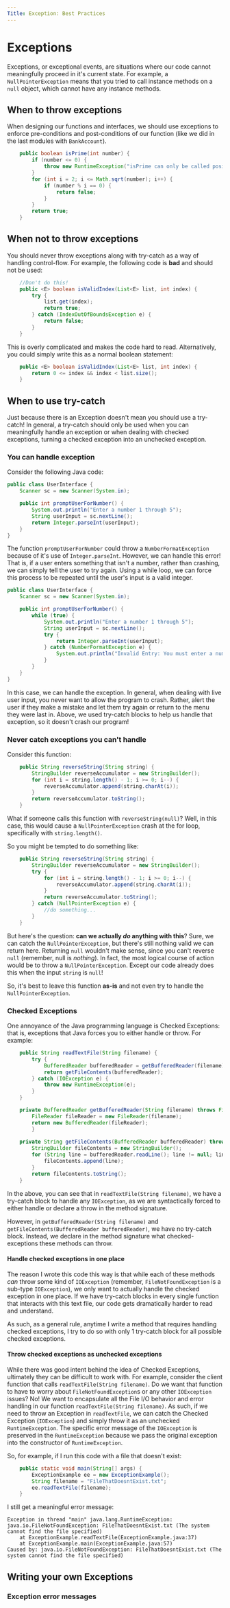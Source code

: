 ```yaml
---
Title: Exception: Best Practices
---
```


# Exceptions

Exceptions, or exceptional events, are situations where our code cannot meaningfully proceed in it's current state. For example, a `NullPointerException` means that you tried to call instance methods on a `null` object, which cannot have any instance methods.

## When to throw exceptions

When designing our functions and interfaces, we should use exceptions to enforce pre-conditions and post-conditions of our function (like we did in the last modules with `BankAccount`).

```java
    public boolean isPrime(int number) {
        if (number <= 0) {
            throw new RuntimeException("isPrime can only be called positive inputs. Was called with " + number);
        }
        for (int i = 2; i <= Math.sqrt(number); i++) {
            if (number % i == 0) {
                return false;
            }
        }
        return true;
    }
```

## When not to throw exceptions

You should never throw exceptions along with try-catch as a way of handling control-flow. For example, the following code is **bad** and should not be used:

```java
    //Don't do this!
    public <E> boolean isValidIndex(List<E> list, int index) {
        try {
            list.get(index);
            return true;
        } catch (IndexOutOfBoundsException e) {
            return false;
        }
    }
```

This is overly complicated and makes the code hard to read. Alternatively, you could simply write this as a normal boolean statement:

```java
    public <E> boolean isValidIndex(List<E> list, int index) {
        return 0 <= index && index < list.size();
    }
```

## When to use try-catch

Just because there is an Exception doesn't mean you should use a try-catch! In general, a try-catch should only be used when you can meaningfully handle an exception or when dealing with checked exceptions, turning a checked exception into an unchecked exception.

### You can handle exception

Consider the following Java code:

```java
public class UserInterface {
    Scanner sc = new Scanner(System.in);

    public int promptUserForNumber() {
        System.out.println("Enter a number 1 through 5");
        String userInput = sc.nextLine();
        return Integer.parseInt(userInput);
    }
}
```

The function `promptUserForNumber` could throw a `NumberFormatException` because of it's use of `Integer.parseInt`. However, we can handle this error! That is, if a user enters something that isn't a number, rather than crashing, we can simply tell the user to try again. Using a while loop, we can force this process to be repeated until the user's input is a valid integer.

```java
public class UserInterface {
    Scanner sc = new Scanner(System.in);

    public int promptUserForNumber() {
        while (true) {
            System.out.println("Enter a number 1 through 5");
            String userInput = sc.nextLine();
            try {
                return Integer.parseInt(userInput);
            } catch (NumberFormatException e) {
                System.out.println("Invalid Entry: You must enter a number. Try again!");
            }
        }
    }
}
```

In this case, we can handle the exception. In general, when dealing with live user input, you never want to allow the program to crash. Rather, alert the user if they make a mistake and let them try again or return to the menu they were last in. Above, we used try-catch blocks to help us handle that exception, so it doesn't crash our program!

### Never catch exceptions you can't handle

Consider this function:

```java
    public String reverseString(String string) {
        StringBuilder reverseAccumulator = new StringBuilder();
        for (int i = string.length() - 1; i >= 0; i--) {
            reverseAccumulator.append(string.charAt(i));
        }
        return reverseAccumulator.toString();
    }
```

What if someone calls this function with `reverseString(null)`? Well, in this case, this would cause a `NullPointerException` crash at the for loop, specifically with `string.length()`. 

So you might be tempted to do something like:

```java
    public String reverseString(String string) {
        StringBuilder reverseAccumulator = new StringBuilder();
        try {
            for (int i = string.length() - 1; i >= 0; i--) {
                reverseAccumulator.append(string.charAt(i));
            }
            return reverseAccumulator.toString();
        } catch (NullPointerException e) {
            //do something...
        }
    }
```

But here's the question: **can we actually *do* anything with this**? Sure, we can catch the `NullPointerException`, but there's still nothing valid we can return here. Returning `null` wouldn't make sense, since you can't reverse `null` (remember, null is *nothing*). In fact, the most logical course of action would be to throw a `NullPointerException`. Except our code already does this when the input `string` is `null`!

So, it's best to leave this function **as-is** and not even try to handle the `NullPointerException`. 

### Checked Exceptions

One annoyance of the Java programming language is Checked Exceptions: that is, exceptions that Java forces you to either handle or throw. For example:

```java
    public String readTextFile(String filename) {
        try {
            BufferedReader bufferedReader = getBufferedReader(filename);
            return getFileContents(bufferedReader);
        } catch (IOException e) {
            throw new RuntimeException(e);
        }
    }

    private BufferedReader getBufferedReader(String filename) throws FileNotFoundException {
        FileReader fileReader = new FileReader(filename);
        return new BufferedReader(fileReader);
        }
    
    private String getFileContents(BufferedReader bufferedReader) throws IOException {
        StringBuilder fileContents = new StringBuilder();
        for (String line = bufferedReader.readLine(); line != null; line = bufferedReader.readLine()) {
            fileContents.append(line);
        }
        return fileContents.toString();
    }
```

In the above, you can see that in `readTextFile(String filename)`, we have a try-catch block to handle any `IOException`, as we are syntactically forced to either handle or declare a throw in the method signature.

However, in `getBufferedReader(String filename)` and `getFileContents(BufferedReader bufferedReader)`, we have no try-catch block. Instead, we declare in the method signature what checked-exceptions these methods can throw.

#### Handle checked exceptions in one place

The reason I wrote this code this way is that while each of these methods *can* throw some kind of `IOException` (remember, `FileNotFoundException` is a sub-type `IOException`), we only want to actually handle the checked exception in one place. If we have try-catch blocks in every single function that interacts with this text file, our code gets dramatically harder to read and understand.

As such, as a general rule, anytime I write a method that requires handling checked exceptions, I try to do so with only 1 try-catch block for all possible checked exceptions.

#### Throw checked exceptions as unchecked exceptions

While there was good intent behind the idea of Checked Exceptions, ultimately they can be difficult to work with. For example, consider the client function that calls `readTextFile(String filename)`. Do we want that function to have to worry about `FileNotFoundException`s or any other `IOException` issues? No! We want to encapsulate all the File I/O behavior and error handling in our function `readTextFile(String filename)`. As such, if we need to throw an Exception in `readTextFile`, we can catch the Checked Exception (`IOException`) and simply throw it as an unchecked `RuntimeException`. The specific error message of the `IOException` is preserved in the `RuntimeException` because we pass the original exception into the constructor of `RuntimeException`. 

So, for example, if I run this code with a file that doesn't exist:

```java
    public static void main(String[] args) {
        ExceptionExample ee = new ExceptionExample();
        String filename = "FileThatDoesntExist.txt";
        ee.readTextFile(filename);
    }
```

I still get a meaningful error message:

```shell
Exception in thread "main" java.lang.RuntimeException: java.io.FileNotFoundException: FileThatDoesntExist.txt (The system cannot find the file specified)
	at ExceptionExample.readTextFile(ExceptionExample.java:37)
	at ExceptionExample.main(ExceptionExample.java:57)
Caused by: java.io.FileNotFoundException: FileThatDoesntExist.txt (The system cannot find the file specified)
```

## Writing your own Exceptions

### Exception error messages
